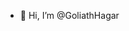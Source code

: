 - 👋 Hi, I’m @GoliathHagar

<!---

- 👀 I’m interested in ...
- 🌱 I’m currently learning ...
- 💞️ I’m looking to collaborate on ...
- 📫 How to reach me ...

GoliathHagar/GoliathHagar is a ✨ special ✨ repository because its `README.md` (this file) appears on your GitHub profile.
You can click the Preview link to take a look at your changes.
--->
